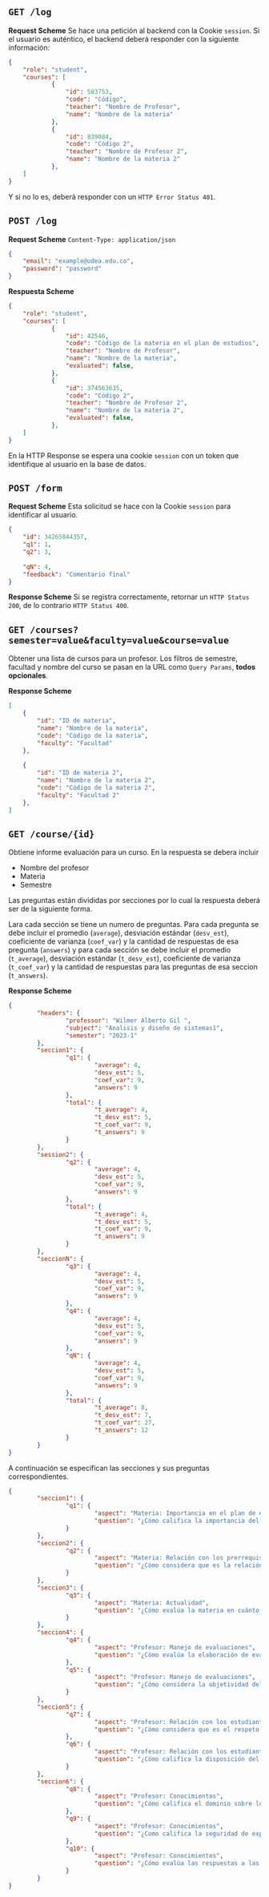 
## `GET /log`
**Request Scheme**
Se hace una petición al backend con la Cookie `session`.
Si el usuario es auténtico, el backend deberá responder con la siguiente información:
```json
{
	"role": "student",
	"courses": [
			{
				"id": 583753,
				"code": "Código",
				"teacher": "Nombre de Profesor",
				"name": "Nombre de la materia"
			},
			{
				"id": 839084,
				"code": "Código 2",
				"teacher": "Nombre de Profesor 2",
				"name": "Nombre de la materia 2"
			},
	]
}
```
Y si no lo es, deberá responder con un `HTTP Error Status 401`.

## `POST /log`

**Request Scheme**
`Content-Type: application/json`
```json
{
	"email": "example@udea.edu.co",
	"password": "password"
}
```
**Respuesta Scheme**
```json
{
	"role": "student",
	"courses": [
			{
				"id": 42546,
				"code": "Código de la materia en el plan de estudios",
				"teacher": "Nombre de Profesor",
				"name": "Nombre de la materia",
				"evaluated": false,
			},
			{
				"id": 374563635,
				"code": "Código 2",
				"teacher": "Nombre de Profesor 2",
				"name": "Nombre de la materia 2",
				"evaluated": false,
			},
	]
}
```

En la HTTP Response se espera una cookie `session` con un token que identifique al usuario en la base de datos.

## `POST /form`

**Request Scheme**
Esta solicitud se hace con la Cookie `session` para identificar al usuario.
```json
{
	"id": 34265844357,
	"q1": 1,
	"q2": 3,
	
	"qN": 4,
	"feedback": "Comentario final"
}
```

**Response Scheme**
Si se registra correctamente, retornar un `HTTP Status 200`, de lo contrario `HTTP Status 400`.

## `GET /courses?semester=value&faculty=value&course=value`

Obtener una lista de cursos para un profesor. Los filtros de semestre, facultad y nombre del curso se pasan en la URL como `Query Params`, **todos opcionales**.

**Response Scheme**
```json
[
	{
		"id": "ID de materia",
		"name": "Nombre de la materia",
		"code": "Código de la materia",
		"faculty": "Facultad"
	},
	
	{
		"id": "ID de materia 2",
		"name": "Nombre de la materia 2",
		"code": "Código de la materia 2",
		"faculty": "Facultad 2"
	},
]
```

## `GET /course/{id}`

Obtiene informe evaluación para un curso. En la respuesta se debera incluir
 - Nombre del profesor
 - Materia
 - Semestre

 Las preguntas están divididas por secciones por lo cual la respuesta deberá ser de la siguiente forma.

 Lara cada sección se tiene un numero de preguntas. Para cada pregunta se debe incluir 
 el promedio (`average`), desviación estándar (`desv_est`),  coeficiente de varianza (`coef_var`) 
 y la cantidad de respuestas de esa pregunta (`answers`) y para cada sección se debe incluir
 el promedio (`t_average`), desviación estándar (`t_desv_est`),  coeficiente de varianza (`t_coef_var`) 
 y la cantidad de respuestas para las preguntas de esa seccion (`t_answers`).

 **Response Scheme**
```json
{
        "headers": {
                "professor": "Wilmer Alberto Gil ",
                "subject": "Analisis y diseño de sistemas1",
                "semester": "2023-1"
        },
        "seccion1": {
                "q1": {
                        "average": 4,
                        "desv_est": 5,
                        "coef_var": 9,
                        "answers": 9
                },
                "total": {
                        "t_average": 4,
                        "t_desv_est": 5,
                        "t_coef_var": 9,
                        "t_answers": 9
                }
        },
        "session2": {
                "q2": {
                        "average": 4,
                        "desv_est": 5,
                        "coef_var": 9,
                        "answers": 9
                },
                "total": {
                        "t_average": 4,
                        "t_desv_est": 5,
                        "t_coef_var": 9,
                        "t_answers": 9
                }
        },
        "seccionN": {
                "q3": {
                        "average": 4,
                        "desv_est": 5,
                        "coef_var": 9,
                        "answers": 9
                },
                "q4": {
                        "average": 4,
                        "desv_est": 5,
                        "coef_var": 9,
                        "answers": 9
                },
                "qN": {
                        "average": 4,
                        "desv_est": 5,
                        "coef_var": 9,
                        "answers": 9
                },
                "total": {
                        "t_average": 8,
                        "t_desv_est": 7,
                        "t_coef_var": 27,
                        "t_answers": 12
                }
        }
}
```

A continuación se especifican las secciones y sus preguntas correspondientes.

```json
{
        "seccion1": {
                "q1": {
                        "aspect": "Materia: Importancia en el plan de estudios",
                        "question": "¿Cómo califica la importancia del curso dentro del plan de estudios?"
                }
        },
        "seccion2": {
                "q2": {
                        "aspect": "Materia: Relación con los prerrequisitos",
                        "question": "¿Cómo considera que es la relación de la materia con sus prerrequisitos?"
                }
        },
        "seccion3": {
                "q3": {
                        "aspect": "Materia: Actualidad",
                        "question": "¿Cómo evalúa la materia en cuánto a la actualidad y vigencia de sus temas?"
                }
        },
        "seccion4": {
                "q4": {
                        "aspect": "Profesor: Manejo de evaluaciones",
                        "question": "¿Cómo evalúa la elaboración de evaluaciones y exámenes del profesor?"
                },
                "q5": {
                        "aspect": "Profesor: Manejo de evaluaciones",
                        "question": "¿Cómo considera la objetividad del profesor a la hora de calificar?"
                }
        },
        "seccion5": {
                "q7": {
                        "aspect": "Profesor: Relación con los estudiantes",
                        "question": "¿Cómo considera que es el respeto y ecuanimidad con los estudiantes?"
                },
                "q6": {
                        "aspect": "Profesor: Relación con los estudiantes",
                        "question": "¿Cómo califica la disposición del profesor a atender dudas fuera del horario regular?"
                }
        },
        "seccion6": {
                "q8": {
                        "aspect": "Profesor: Conocimientos",
                        "question": "¿Cómo califica el dominio sobre los temas explicados por parte del profesor?"
                },
                "q9": {
                        "aspect": "Profesor: Conocimientos",
                        "question": "¿Como califica la seguridad de exposición del profesor?"
                },
                "q10": {
                        "aspect": "Profesor: Conocimientos",
                        "question": "¿Cómo evalúa las respuestas a las preguntas e inquietudes de los estudiantes?"
                }
        }
}
```
